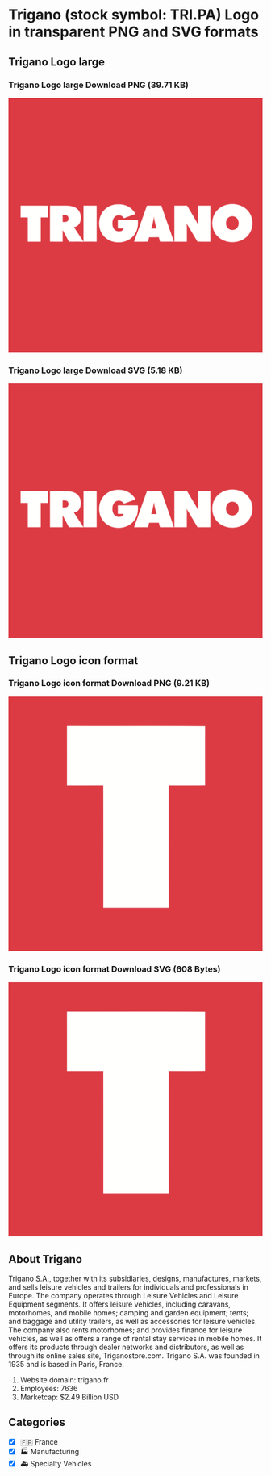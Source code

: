 # Trigano (stock symbol: TRI.PA) Logo in transparent PNG and SVG formats

## Trigano Logo large

### Trigano Logo large Download PNG (39.71 KB)

![Trigano Logo large Download PNG (39.71 KB)](/img/orig/TRI.PA_BIG-54b2b08d.png)

### Trigano Logo large Download SVG (5.18 KB)

![Trigano Logo large Download SVG (5.18 KB)](/img/orig/TRI.PA_BIG-019bdf35.svg)

## Trigano Logo icon format

### Trigano Logo icon format Download PNG (9.21 KB)

![Trigano Logo icon format Download PNG (9.21 KB)](/img/orig/TRI.PA-1dd456d8.png)

### Trigano Logo icon format Download SVG (608 Bytes)

![Trigano Logo icon format Download SVG (608 Bytes)](/img/orig/TRI.PA-244535fb.svg)

## About Trigano

Trigano S.A., together with its subsidiaries, designs, manufactures, markets, and sells leisure vehicles and trailers for individuals and professionals in Europe. The company operates through Leisure Vehicles and Leisure Equipment segments. It offers leisure vehicles, including caravans, motorhomes, and mobile homes; camping and garden equipment; tents; and baggage and utility trailers, as well as accessories for leisure vehicles. The company also rents motorhomes; and provides finance for leisure vehicles, as well as offers a range of rental stay services in mobile homes. It offers its products through dealer networks and distributors, as well as through its online sales site, Triganostore.com. Trigano S.A. was founded in 1935 and is based in Paris, France.

1. Website domain: trigano.fr
2. Employees: 7636
3. Marketcap: $2.49 Billion USD


## Categories
- [x] 🇫🇷 France
- [x] 🏭 Manufacturing
- [x] 🚑 Specialty Vehicles
